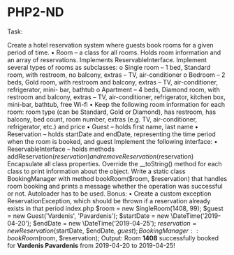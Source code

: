 # PHP2-ND

Task:

Create a hotel reservation system where guests book rooms for a given period of time.
• Room – a class for all rooms. Holds room information and an array of reservations. Implements
ReservableInterface. Implement several types of rooms as subclasses:
o Single room – 1 bed, Standard room, with restroom, no balcony, extras – TV, air-conditioner
o Bedroom – 2 beds, Gold room, with restroom and balcony, extras – TV, air-conditioner, refrigerator, mini-
bar, bathtub
o Apartment – 4 beds, Diamond room, with restroom and balcony, extras – TV, air-conditioner, refrigerator,
kitchen box, mini-bar, bathtub, free Wi-fi
• Keep the following room information for each room: room type (can be Standard, Gold or Diamond), has
restroom, has balcony, bed count, room number, extras (e.g. TV, air-conditioner, refrigerator, etc.) and
price
• Guest – holds first name, last name
• Reservation – holds startDate and endDate, representing the time period when the room is booked, and guest
Implement the following interface:
• ReservableInterface – holds methods addReservation($reservation) and removeReservation($reservation)
Encapsulate all class properties. Override the __toString() method for each class to print information about the
object.
Write a static class BookingManager with method bookRoom($room, $reservation) that handles room booking and
prints a message whether the operation was successful or not.
Autoloader has to be used.
Bonus:
• Create a custom exception ReservationException, which should be thrown if a reservation already exists in that
period
index.php
$room = new SingleRoom(1408, 99);
$guest = new Guest('Vardenis', 'Pavardenis');
$startDate = new \DateTime(‘2019-04-20');
$endDate = new \DateTime(‘2019-04-25');
$reservation = new Reservation($startDate, $endDate, $guest);
BookingManager::bookRoom($room, $reservation);
Output:
Room <strong>1408</strong> successfully booked for <strong>Vardenis Pavardenis</strong>
from <time>2019-04-20</time> to <time>2019-04-25</time>!
